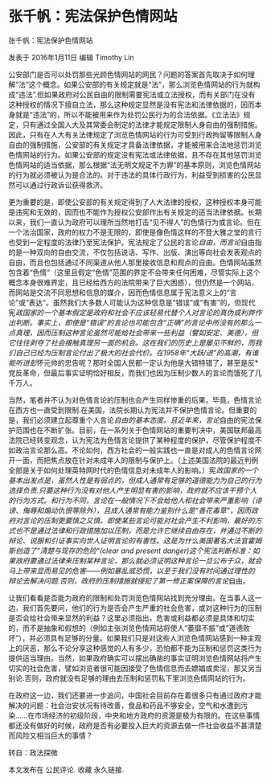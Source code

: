 # 张千帆：宪法保护色情网站

张千帆：宪法保护色情网站

发表于 2016年1月11日 编辑 Timothy Lin

公安部门是否可以处罚那些光顾色情网站的网民？问题的答案首先取决于如何理解“法”这个概念。如果公安部的有关规定就是“法”，那么浏览色情网站的行为就构成“违法”.但如果政府对公民自由的限制需要宪法或立法授权，而有关部门在没有这种授权的情况下擅自立法，那么这种规定显然是没有宪法和法律依据的，因而本身就是“违法”的，所以不能被用来作为处罚公民行为的合法依据。《立法法》规定，只有通过全国人大及其常委会制定的法律才能规定限制人身自由的强制措施。因此，只有在人大有关法律规定了浏览色情网站的行为可受到行政拘留等限制人身自由的强制措施，公安部的有关规定才具备法律依据，才能被用来合法地惩罚浏览色情网站的行为。如果公安部的规定没有宪法或法律依据，且不存在其他惩罚浏览色情网站的适当依据，那么根据“法无明文规定不为罪”的基本原则，浏览色情网站的行为就必须被认为是合法的。对于违法的具体行政行为，利益受到损害的公民显然可以通过行政诉讼获得救济。

更为重要的是，即使公安部的有关规定得到了人大法律的授权，这种授权本身可能是违宪和无效的，因而也不能作为授权公安部作出有关规定的适当法律依据。长期以来，我们一直认为政府可以理所当然地打击“见不得人”的色情行为或言论。但在一个法治国家，政府的权力不是无限的，即使是像色情这样的不登大雅之堂的言行也受到一定程度的法律乃至宪法保护。宪法规定了公民的言论*自由，而言论*自由指的是一种双向的自由交流，不仅包括说话、写作、出版、演出等向社会发表观点的自由，而且也包括通过不同渠道从他人那里接收信息和观点的自由。色情网站虽然包含着“色情”（这里且假定“色情”范围的界定不会带来任何困难，尽管实际上这个概念本身很难界定，且已经给西方的法院带来了巨大困惑），但仍然是一个网站，而网站是交流不同思想和信息的媒介，因而色情信息属于宪法意义上的“言论”或“表达”。虽然我们大多数人可能认为这种信息是“错误”或“有害”的，但现代宪*政国家的一个基本假定是政府和社会不应该轻易代替个人对言论的真伪或利弊作出判断。事实上，即使是“错误”的言论也可能包含“正确”的言论中所没有的那么一点真理，因而压制这种言论虽然可能给社会带来一些利益（譬如安定、美德），但它往往剥夺了社会接触真理另一面的机会。这在我们的历史上是屡见不鲜的，而我们自己已经为压制言论付出了极大的社会代价。在1958年“大跃/进”的高潮，有谁能听进彭*怀元帅的忠告呢？那时全国人民都一定认为他是大错特错了，甚至是反*党反革命，但最后事实证明恰好相反，而我们也因为压制少数人的言论而饿死了几千万人。

当然，笔者并不认为对色情言论的压制也会产生同样惨重的后果。毕竟，色情言论在西方也一直受到限制.在美国，法院长期认为宪法并不保护色情言论。但重要的是，我们必须建立起尊重个人言论*自由的基本态度。且近年来，言论*自由的宪法保护范围也在不断扩张。目前，在一系列关于色情网站的重要判决中，美国联邦最高法院已经转变观念，认为宪法为色情言论提供了某种程度的保护，尽管保护程度不如政治言论那么高。不论如何，西方社会的一般实践也一直是对成人的色情言论网开一面，而把焦点放在针对未成年人的限制与保护上。（上述美国法院的最近判例全部是关于如何处理英特网时代的色情信息对未成年人的影响。）宪*政国家的一个基本出发点是，虽然人性是有弱点的，但成人通常有足够的道德能力为自己的行为选择负责.只要这种行为没有对他人产生明显有害的影响，政府就不应该干预个人的行为方式。和行为不同，言论在一般情况下不会给他人和社会带来严重影响（诽谤、侮辱和煽动仇恨等除外），且成人通常有能力鉴别什么是“香花毒草”，因而政府对言论的压制更要慎之又慎。即使某些言论可能对社会产生不利影响，最好的方式也不是通过法律和行政措施加以压制，而是允许它继续自由存在，并通过不断的辩论、说服和引证事实向世人证明言论的有害性。这是为什么美国著名大法官霍姆斯创造了“清楚与现存的危险”(clear and present danger)这个宪法判断标准：如果政府要通过法律来压制某种言论，那么就必须证明这种言论一旦公布于众，就会马上带来显而易见的危害——例如暴乱或恐慌，以至于我们没有时间通过理性的辩论去解决问题.否则，政府的压制措施就侵犯了第一修正案保障的言论*自由。

让我们看看是否能为政府的限制和处罚浏览色情网站找到充分理由。在当事人这一边，我们首先要问，他们的行为是否会产生严重的社会危害，或对这种行为的压制是否会给社会带来显然的利益？这里必须指出，危害或利益都必须是具体和切实的，而不是抽象和假想的（例如主张浏览色情网站将使人“萎靡不振”或“道德败坏”），并必须具有足够的分量。如果我们只是对这些人浏览色情网站感到一种主观上的厌恶，那么不论分享这种感觉的人有多少，恐怕都不能为压制和惩罚这类行为提供适当理由。当然，如果政府确实可以摆出确凿的事实证明浏览色情网站将产生切实的社会危害，譬如浏览者很可能因接受了色情信息而去嫖娼或卖淫，那又另当别论.否则，政府就没有足够的理由去压制和惩罚私下里浏览色情网站的行为。

在政府这一边，我们还要进一步追问，中国社会目前存在着很多只有通过政府才能解决的问题：社会治安状况有待改善，食品和药品不够安全，空气和水遭到污染……在市场经济的初级阶段，中央和地方政府的资源是极为有限的。在这些事情都还没有做好的时候，政府是否有必要投入巨大的资源去做一件社会收益不甚清楚而风险又相当巨大的事情？

转自：政法探微

本文发布在 公民评论. 收藏 永久链接.